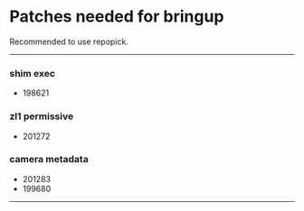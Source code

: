 # Patches needed for bringup

Recommended to use repopick.

-----
### shim exec
- 198621
### zl1 permissive
- 201272
### camera metadata
- 201283
- 199680
-----
